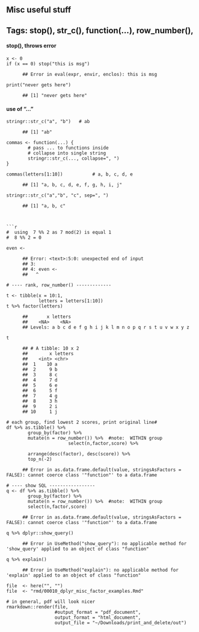 ## Misc useful stuff

## Tags: stop(), str\_c(), function(…), row\_number(),

#### stop(), throws error

    x <- 0
    if (x == 0) stop("this is msg")   

          ## Error in eval(expr, envir, enclos): this is msg

    print("never gets here")

          ## [1] "never gets here"

#### use of “…”

    stringr::str_c("a", "b")   # ab

          ## [1] "ab"

    commas <- function(...) {
            # pass ... to functions inside
            # collapse into single string
            stringr::str_c(..., collapse=", ")
    }

    commas(letters[1:10])           # a, b, c, d, e 

          ## [1] "a, b, c, d, e, f, g, h, i, j"

    stringr::str_c("a","b", "c", sep=", ")

          ## [1] "a, b, c"



    ```r
    #  using  7 %% 2 as 7 mod(2) is equal 1
    #  8 %% 2 = 0

    even <- 

          ## Error: <text>:5:0: unexpected end of input
          ## 3: 
          ## 4: even <- 
          ##   ^

    # ---- rank, row_number() -------------

    t <- tibble(x = 10:1,
                letters = letters[1:10])
    t %>% factor(letters)

          ##       x letters 
          ##    <NA>    <NA> 
          ## Levels: a b c d e f g h i j k l m n o p q r s t u v w x y z

    t 

          ## # A tibble: 10 x 2
          ##        x letters
          ##    <int> <chr>  
          ##  1    10 a      
          ##  2     9 b      
          ##  3     8 c      
          ##  4     7 d      
          ##  5     6 e      
          ##  6     5 f      
          ##  7     4 g      
          ##  8     3 h      
          ##  9     2 i      
          ## 10     1 j

    # each group, find lowest 2 scores, print original line#
    df %>% as.tibble() %>%
            group_by(factor) %>%
            mutate(n = row_number()) %>%  #note:  WITHIN group
                           select(n,factor,score) %>%
           
            arrange(desc(factor), desc(score)) %>%
            top_n(-2)

          ## Error in as.data.frame.default(value, stringsAsFactors = FALSE): cannot coerce class '"function"' to a data.frame

    # ---- show SQL -----------------
    q <- df %>% as.tibble() %>%
            group_by(factor) %>%
            mutate(n = row_number()) %>%  #note:  WITHIN group
            select(n,factor,score) 

          ## Error in as.data.frame.default(value, stringsAsFactors = FALSE): cannot coerce class '"function"' to a data.frame

    q %>% dplyr::show_query()

          ## Error in UseMethod("show_query"): no applicable method for 'show_query' applied to an object of class "function"

    q %>% explain()

          ## Error in UseMethod("explain"): no applicable method for 'explain' applied to an object of class "function"

    file  <- here("", "")
    file  <- "rmd/00010_dplyr_misc_factor_examples.Rmd"

    # in general, pdf will look nicer
    rmarkdown::render(file,
                      #output_format = "pdf_document",
                      output_format = "html_document",
                      output_file = "~/Downloads/print_and_delete/out")

